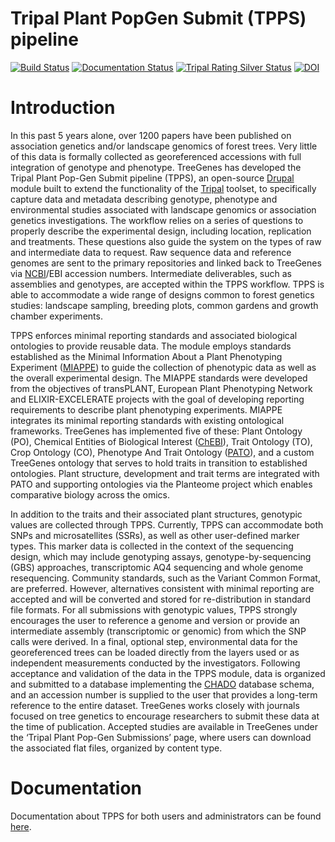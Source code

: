 # Tripal Plant PopGen Submit (TPPS) pipeline
[![Build Status](https://app.travis-ci.com/par12005/TPPS.svg?branch=7.x-1.x)](https://app.travis-ci.com/par12005/TPPS)
[![Documentation Status](https://readthedocs.org/projects/tpps/badge/?version=latest)](https://tpps.readthedocs.io/en/latest/?badge=latest)
[![Tripal Rating Silver Status](https://tripal.readthedocs.io/en/7.x-3.x/_images/Tripal-Silver.png)](https://tripal.readthedocs.io/en/7.x-3.x/extensions/module_rating.html#Silver)
[![DOI](https://zenodo.org/badge/189632031.svg)](https://zenodo.org/badge/latestdoi/189632031)

# Introduction
In this past 5 years alone, over 1200 papers have been published on association genetics and/or landscape genomics of forest trees. Very little of this data is formally collected as georeferenced accessions with full integration of genotype and phenotype. TreeGenes has developed the Tripal Plant Pop-Gen Submit pipeline (TPPS), an open-source [Drupal](https://www.drupal.org/) module built to extend the functionality of the [Tripal](http://tripal.info/) toolset, to specifically capture data and metadata describing genotype, phenotype and environmental studies associated with landscape genomics or association genetics investigations. The workflow relies on a series of questions to properly describe the experimental design, including location, replication and treatments. These questions also guide the system on the types of raw and intermediate data to request. Raw sequence data and reference genomes are sent to the primary repositories and linked back to TreeGenes via [NCBI](https://www.ncbi.nlm.nih.gov/)/EBI accession numbers. Intermediate deliverables, such as assemblies and genotypes, are accepted within the TPPS workflow. TPPS is able to accommodate a wide range of designs common to forest genetics studies: landscape sampling, breeding plots, common gardens and growth chamber experiments.

TPPS enforces minimal reporting standards and associated biological ontologies to provide reusable data. The module employs standards established as the Minimal Information About a Plant Phenotyping Experiment ([MIAPPE](http://www.miappe.org/)) to guide the collection of phenotypic data as well as the overall experimental design. The MIAPPE standards were developed from the objectives of transPLANT, European Plant Phenotyping Network and ELIXIR-EXCELERATE projects with the goal of developing reporting requirements to describe plant phenotyping experiments. MIAPPE integrates its minimal reporting standards with existing ontological frameworks. TreeGenes has implemented five of these: Plant Ontology (PO), Chemical Entities of Biological Interest ([ChEBI](https://www.ebi.ac.uk/chebi/)), Trait Ontology (TO), Crop Ontology (CO), Phenotype And Trait Ontology ([PATO](https://github.com/pato-ontology/pato)), and a custom TreeGenes ontology that serves to hold traits in transition to established ontologies. Plant structure, development and trait terms are integrated with PATO and supporting ontologies via the Planteome project which enables comparative biology across the omics.

In addition to the traits and their associated plant structures, genotypic values are collected through TPPS. Currently, TPPS can accommodate both SNPs and microsatellites (SSRs), as well as other user-defined marker types. This marker data is collected in the context of the sequencing design, which may include genotyping assays, genotype-by-sequencing (GBS) approaches, transcriptomic AQ4 sequencing and whole genome resequencing. Community standards, such as the Variant Common Format, are preferred. However, alternatives consistent with minimal reporting are accepted and will be converted and stored for re-distribution in standard file formats. For all submissions with genotypic values, TPPS strongly encourages the user to reference a genome and version or provide an intermediate assembly (transcriptomic or genomic) from which the SNP calls were derived. In a final, optional step, environmental data for the georeferenced trees can be loaded directly from the layers used or as independent measurements conducted by the investigators. Following acceptance and validation of the data in the TPPS module, data is organized and submitted to a database implementing the [CHADO](http://gmod.org/wiki/Introduction_to_Chado) database schema, and an accession number is supplied to the user that provides a long-term reference to the entire dataset. TreeGenes works closely with journals focused on tree genetics to encourage researchers to submit these data at the time of publication. Accepted studies are available in TreeGenes under the ‘Tripal Plant Pop-Gen Submissions’ page, where users can download the associated flat files, organized by content type.

# Documentation
Documentation about TPPS for both users and administrators can be found [here](http://tpps.rtfd.io).

